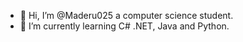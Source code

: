 - 👋 Hi, I’m @Maderu025 a computer science student.
- 🌱 I’m currently learning C# .NET, Java and Python.

